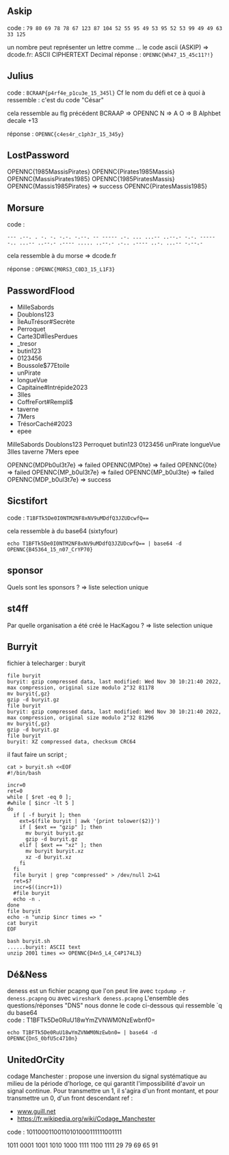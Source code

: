## Askip

code : `79 80 69 78 78 67 123 87 104 52 55 95 49 53 95 52 53 99 49 49 63 33 125`

un nombre peut représenter un lettre comme ... le code ascii (ASKIP)
=> dcode.fr: ASCII CIPHERTEXT Decimal 
réponse : `OPENNC{Wh47_15_45c11?!}` 


## Julius

code : `BCRAAP{p4rf4e_p1cu3e_15_345l}`
Cf le nom du défi et ce à quoi à ressemble : c'est du code "César"

cela ressemble au flg précédent 
BCRAAP => OPENNC 
N => A
O => B
Alphbet decale +13

réponse : `OPENNC{c4es4r_c1ph3r_15_345y}`

## LostPassword 

OPENNC{1985MassisPirates}
OPENNC{Pirates1985Massis}
OPENNC{MassisPirates1985}
OPENNC{1985PiratesMassis}
OPENNC{Massis1985Pirates} => success
OPENNC{PiratesMassis1985}
 
## Morsure

code : 
```
--- .--. . -. -. -.-. -.--. -- ----- .-. ... ...-- ..--.- -.-. ----- -.. ...-- ..--.- .---- ..... ..--.- .-.. .---- ..-. ...-- -.--.-
```

cela ressemble à du morse => dcode.fr

réponse : `OPENNC{M0RS3_C0D3_15_L1F3}`

## PasswordFlood

* MilleSabords
* Doublons123
* ÎleAuTrésor#Secrète
* Perroquet
* Carte3D#ÎlesPerdues
* _tresor
* butin123
* 0123456
* Boussole$77Etoile
* unPirate
* longueVue
* Capitaine#Intrépide2023
* 3Iles
* CoffreFort#Rempli$
* taverne
* 7Mers
* TrésorCaché#2023
* epee

MilleSabords
Doublons123
Perroquet
butin123
0123456
unPirate
longueVue
3Iles
taverne
7Mers
epee

OPENNC{MDPb0ul3t7e} => failed
OPENNC{MP0te} => failed
OPENNC{0te} => failed
OPENNC{MP_b0ul3t7e} => failed 
OPENNC{MP_b0ul3te} => failed
OPENNC{MDP_b0ul3t7e} => success


## Sicstifort 

code : `T1BFTk5De0I0NTM2NF8xNV9uMDdfQ3JZUDcwfQ==`

cela ressemble à du base64 (sixtyfour)

```
echo T1BFTk5De0I0NTM2NF8xNV9uMDdfQ3JZUDcwfQ== | base64 -d 
OPENNC{B45364_15_n07_CrYP70}
```

## sponsor

Quels sont les sponsors  ? 
=> liste selection unique 


## st4ff

Par quelle organisation a été créé le HacKagou ?
=> liste selection unique

## Burryit 

fichier à telecharger : buryit

```
file buryit
buryit: gzip compressed data, last modified: Wed Nov 30 10:21:40 2022, max compression, original size modulo 2^32 81178
mv buryit{,gz}
gzip -d buryit.gz
file buryit
buryit: gzip compressed data, last modified: Wed Nov 30 10:21:40 2022, max compression, original size modulo 2^32 81296
mv buryit{,gz}
gzip -d buryit.gz
file buryit
buryit: XZ compressed data, checksum CRC64
```

il faut faire un script ; 

```
cat > buryit.sh <<EOF
#!/bin/bash 

incr=0
ret=0
while [ $ret -eq 0 ];
#while [ $incr -lt 5 ]
do
  if [ -f buryit ]; then
    ext=$(file buryit | awk '{print tolower($2)}') 
    if [ $ext == "gzip" ]; then 
      mv buryit buryit.gz
      gzip -d buryit.gz
    elif [ $ext == "xz" ]; then
      mv buryit buryit.xz
      xz -d buryit.xz
    fi
  fi
  file buryit | grep "compressed" > /dev/null 2>&1
  ret=$?
  incr=$((incr+1))
  #file buryit
  echo -n .
done 
file buryit
echo -n "unzip $incr times => "
cat buryit
EOF

bash buryit.sh
......buryit: ASCII text
unzip 2001 times => OPENNC{D4n5_L4_C4P174L3}

```

## Dé&Ness


deness est un fichier pcapng que l'on peut lire avec `tcpdump -r deness.pcapng` ou avec `wireshark deness.pcapng`
L'ensemble des questions/réponses "DNS" nous donne le code ci-dessous qui ressemble `q du base64  
code : T1BFTk5De0RuU18wYmZVNWM0NzEwbnf0=

```
echo T1BFTk5De0RuU18wYmZVNWM0NzEwbn0= | base64 -d 
OPENNC{DnS_0bfU5c4710n}
```


## UnitedOrCity

codage Manchester : 
propose une inversion du signal systématique au milieu de la période d'horloge, ce qui garantit l'impossibilité d'avoir un signal continue. Pour transmettre un 1, il s'agira d'un front montant, et pour transmettre un 0, d'un front descendant
ref : 
* www.guill.net
* https://fr.wikipedia.org/wiki/Codage_Manchester

code : 10110001100110101000111111001111

1011 0001 1001 1010 1000 1111 1100 1111
29 79 69 65 91

